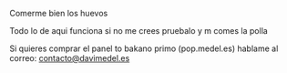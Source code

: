 Comerme bien los huevos

Todo lo de aqui funciona si no me crees pruebalo y m comes la polla

Si quieres comprar el panel to bakano primo (pop.medel.es) hablame al correo: contacto@davimedel.es
